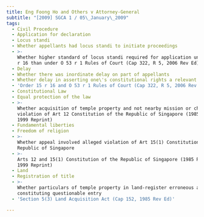 ```yaml
---
title: Eng Foong Ho and Others v Attorney-General
subtitle: "[2009] SGCA 1 / 05\_January\_2009"
tags:
  - Civil Procedure
  - Application for declaration
  - Locus standi
  - Whether appellants had locus standi to initiate proceedings
  - >-
    Whether higher standard of locus standi required for application under O 15
    r 16 than under O 53 r 1 Rules of Court (Cap 322, R 5, 2006 Rev Ed)
  - Delay
  - Whether there was inordinate delay on part of appellants
  - Whether delay in asserting one\'s constitutional rights a relevant factor
  - 'Order 15 r 16 and O 53 r 1 Rules of Court (Cap 322, R 5, 2006 Rev Ed)'
  - Constitutional Law
  - Equal protection of the law
  - >-
    Whether acquisition of temple property and not nearby mission or church in
    violation of Art 12 Constitution of the Republic of Singapore (1985 Rev Ed,
    1999 Reprint)
  - Fundamental liberties
  - Freedom of religion
  - >-
    Whether appeal involved alleged violation of Art 15(1) Constitution of the
    Republic of Singapore
  - >-
    Arts 12 and 15(1) Constitution of the Republic of Singapore (1985 Rev Ed,
    1999 Reprint)
  - Land
  - Registration of title
  - >-
    Whether particulars of temple property in land-register erroneous and
    constituting questionable entry
  - 'Section 5(3) Land Acquisition Act (Cap 152, 1985 Rev Ed)'

---
```



